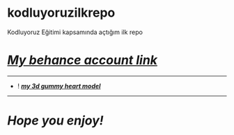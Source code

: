 # kodluyoruzilkrepo
Kodluyoruz Eğitimi kapsamında açtığım ilk repo

# [***My behance account link***](https://www.behance.net/gizemland)

---
* ! [***my 3d gummy heart model***](https://mir-s3-cdn-cf.behance.net/projects/max_808_webp/438bd1161934273.Y3JvcCwxOTk5LDE1NjQsMCwzNjY.png) 
---
# ***Hope you enjoy!***